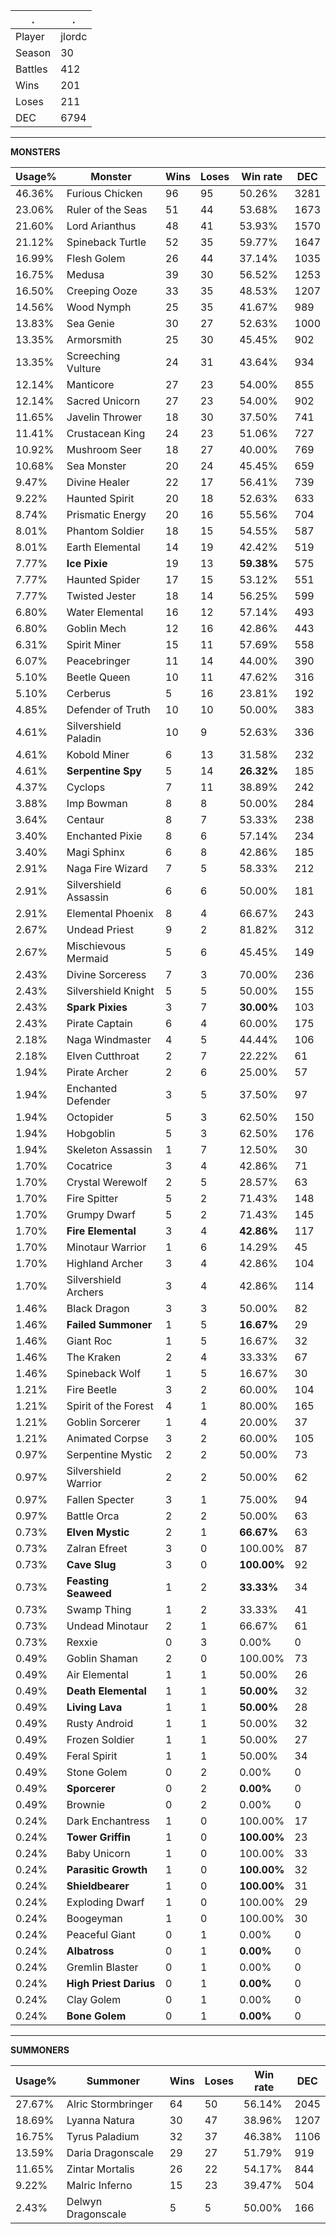 .|.
|-|-
Player|jlordc
Season|30
Battles|412
Wins|201
Loses|211
DEC|6794

---
**MONSTERS**

Usage%|Monster|Wins|Loses|Win rate|DEC|
-|-|-|-|-|-|
46.36%|Furious Chicken|96|95|50.26%|3281|
23.06%|Ruler of the Seas|51|44|53.68%|1673|
21.60%|Lord Arianthus|48|41|53.93%|1570|
21.12%|Spineback Turtle|52|35|59.77%|1647|
16.99%|Flesh Golem|26|44|37.14%|1035|
16.75%|Medusa|39|30|56.52%|1253|
16.50%|Creeping Ooze|33|35|48.53%|1207|
14.56%|Wood Nymph|25|35|41.67%|989|
13.83%|Sea Genie|30|27|52.63%|1000|
13.35%|Armorsmith|25|30|45.45%|902|
13.35%|Screeching Vulture|24|31|43.64%|934|
12.14%|Manticore|27|23|54.00%|855|
12.14%|Sacred Unicorn|27|23|54.00%|902|
11.65%|Javelin Thrower|18|30|37.50%|741|
11.41%|Crustacean King|24|23|51.06%|727|
10.92%|Mushroom Seer|18|27|40.00%|769|
10.68%|Sea Monster|20|24|45.45%|659|
9.47%|Divine Healer|22|17|56.41%|739|
9.22%|Haunted Spirit|20|18|52.63%|633|
8.74%|Prismatic Energy|20|16|55.56%|704|
8.01%|Phantom Soldier|18|15|54.55%|587|
8.01%|Earth Elemental|14|19|42.42%|519|
7.77%|**Ice Pixie**|19|13|**59.38%**|575|
7.77%|Haunted Spider|17|15|53.12%|551|
7.77%|Twisted Jester|18|14|56.25%|599|
6.80%|Water Elemental|16|12|57.14%|493|
6.80%|Goblin Mech|12|16|42.86%|443|
6.31%|Spirit Miner|15|11|57.69%|558|
6.07%|Peacebringer|11|14|44.00%|390|
5.10%|Beetle Queen|10|11|47.62%|316|
5.10%|Cerberus|5|16|23.81%|192|
4.85%|Defender of Truth|10|10|50.00%|383|
4.61%|Silvershield Paladin|10|9|52.63%|336|
4.61%|Kobold Miner|6|13|31.58%|232|
4.61%|**Serpentine Spy**|5|14|**26.32%**|185|
4.37%|Cyclops|7|11|38.89%|242|
3.88%|Imp Bowman|8|8|50.00%|284|
3.64%|Centaur|8|7|53.33%|238|
3.40%|Enchanted Pixie|8|6|57.14%|234|
3.40%|Magi Sphinx|6|8|42.86%|185|
2.91%|Naga Fire Wizard|7|5|58.33%|212|
2.91%|Silvershield Assassin|6|6|50.00%|181|
2.91%|Elemental Phoenix|8|4|66.67%|243|
2.67%|Undead Priest|9|2|81.82%|312|
2.67%|Mischievous Mermaid|5|6|45.45%|149|
2.43%|Divine Sorceress|7|3|70.00%|236|
2.43%|Silvershield Knight|5|5|50.00%|155|
2.43%|**Spark Pixies**|3|7|**30.00%**|103|
2.43%|Pirate Captain|6|4|60.00%|175|
2.18%|Naga Windmaster|4|5|44.44%|106|
2.18%|Elven Cutthroat|2|7|22.22%|61|
1.94%|Pirate Archer|2|6|25.00%|57|
1.94%|Enchanted Defender|3|5|37.50%|97|
1.94%|Octopider|5|3|62.50%|150|
1.94%|Hobgoblin|5|3|62.50%|176|
1.94%|Skeleton Assassin|1|7|12.50%|30|
1.70%|Cocatrice|3|4|42.86%|71|
1.70%|Crystal Werewolf|2|5|28.57%|63|
1.70%|Fire Spitter|5|2|71.43%|148|
1.70%|Grumpy Dwarf|5|2|71.43%|145|
1.70%|**Fire Elemental**|3|4|**42.86%**|117|
1.70%|Minotaur Warrior|1|6|14.29%|45|
1.70%|Highland Archer|3|4|42.86%|104|
1.70%|Silvershield Archers|3|4|42.86%|114|
1.46%|Black Dragon|3|3|50.00%|82|
1.46%|**Failed Summoner**|1|5|**16.67%**|29|
1.46%|Giant Roc|1|5|16.67%|32|
1.46%|The Kraken|2|4|33.33%|67|
1.46%|Spineback Wolf|1|5|16.67%|30|
1.21%|Fire Beetle|3|2|60.00%|104|
1.21%|Spirit of the Forest|4|1|80.00%|165|
1.21%|Goblin Sorcerer|1|4|20.00%|37|
1.21%|Animated Corpse|3|2|60.00%|105|
0.97%|Serpentine Mystic|2|2|50.00%|73|
0.97%|Silvershield Warrior|2|2|50.00%|62|
0.97%|Fallen Specter|3|1|75.00%|94|
0.97%|Battle Orca|2|2|50.00%|63|
0.73%|**Elven Mystic**|2|1|**66.67%**|63|
0.73%|Zalran Efreet|3|0|100.00%|87|
0.73%|**Cave Slug**|3|0|**100.00%**|92|
0.73%|**Feasting Seaweed**|1|2|**33.33%**|34|
0.73%|Swamp Thing|1|2|33.33%|41|
0.73%|Undead Minotaur|2|1|66.67%|61|
0.73%|Rexxie|0|3|0.00%|0|
0.49%|Goblin Shaman|2|0|100.00%|73|
0.49%|Air Elemental|1|1|50.00%|26|
0.49%|**Death Elemental**|1|1|**50.00%**|32|
0.49%|**Living Lava**|1|1|**50.00%**|28|
0.49%|Rusty Android|1|1|50.00%|32|
0.49%|Frozen Soldier|1|1|50.00%|27|
0.49%|Feral Spirit|1|1|50.00%|34|
0.49%|Stone Golem|0|2|0.00%|0|
0.49%|**Sporcerer**|0|2|**0.00%**|0|
0.49%|Brownie|0|2|0.00%|0|
0.24%|Dark Enchantress|1|0|100.00%|17|
0.24%|**Tower Griffin**|1|0|**100.00%**|23|
0.24%|Baby Unicorn|1|0|100.00%|33|
0.24%|**Parasitic Growth**|1|0|**100.00%**|32|
0.24%|**Shieldbearer**|1|0|**100.00%**|31|
0.24%|Exploding Dwarf|1|0|100.00%|29|
0.24%|Boogeyman|1|0|100.00%|30|
0.24%|Peaceful Giant|0|1|0.00%|0|
0.24%|**Albatross**|0|1|**0.00%**|0|
0.24%|Gremlin Blaster|0|1|0.00%|0|
0.24%|**High Priest Darius**|0|1|**0.00%**|0|
0.24%|Clay Golem|0|1|0.00%|0|
0.24%|**Bone Golem**|0|1|**0.00%**|0|

---
**SUMMONERS**

Usage%|Summoner|Wins|Loses|Win rate|DEC|
-|-|-|-|-|-|
27.67%|Alric Stormbringer|64|50|56.14%|2045|
18.69%|Lyanna Natura|30|47|38.96%|1207|
16.75%|Tyrus Paladium|32|37|46.38%|1106|
13.59%|Daria Dragonscale|29|27|51.79%|919|
11.65%|Zintar Mortalis|26|22|54.17%|844|
9.22%|Malric Inferno|15|23|39.47%|504|
2.43%|Delwyn Dragonscale|5|5|50.00%|166|
